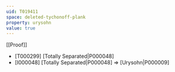 ```yaml
---
uid: T019411
space: deleted-tychonoff-plank
property: urysohn
value: true
---
```

[[Proof]]

* [T000299] [Totally Separated|P000048]
* [I000048] [Totally Separated|P000048] => [Urysohn|P000009]

